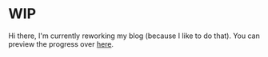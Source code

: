 # WIP

Hi there, I'm currently reworking my blog (because I like to do that).
You can preview the progress over [here](https://debugti.me).